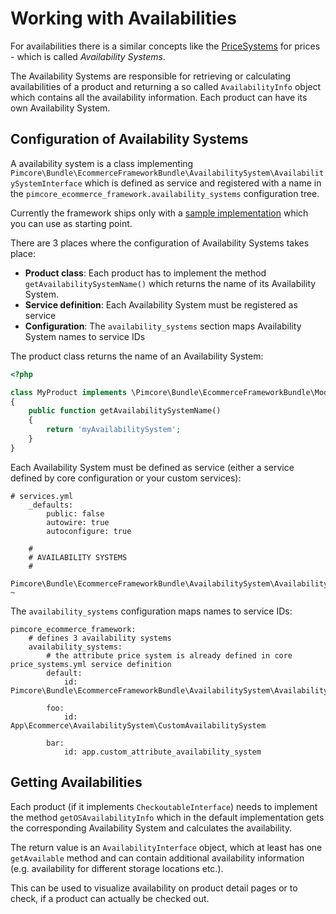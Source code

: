# Working with Availabilities

For availabilities there is a similar concepts like the [PriceSystems](./09_Working_with_Prices/01_Price_Systems_and_getting_Prices.md) 
for prices - which is called *Availability Systems*.

The Availability Systems are responsible for retrieving or calculating availabilities of a product and returning a so called
`AvailabilityInfo` object which contains all the availability information.
Each product can have its own Availability System. 

## Configuration of Availability Systems

A availability system is a class implementing `Pimcore\Bundle\EcommerceFrameworkBundle\AvailabilitySystem\AvailabilitySystemInterface` which 
is defined as service and registered with a name in the `pimcore_ecommerce_framework.availability_systems` configuration tree. 

Currently the framework ships only with a [sample implementation](https://github.com/pimcore/pimcore/blob/master/bundles/EcommerceFrameworkBundle/AvailabilitySystem/AvailabilitySystem.php#L20)
which you can use as starting point.

There are 3 places where the configuration of Availability Systems takes place: 

- **Product class**: Each product has to implement the method `getAvailabilitySystemName()` which returns the name of its 
  Availability System. 
- **Service definition**: Each Availability System must be registered as service
- **Configuration**: The `availability_systems` section maps Availability System names to service IDs  


The product class returns the name of an Availability System:

```php
<?php

class MyProduct implements \Pimcore\Bundle\EcommerceFrameworkBundle\Model\CheckoutableInterface
{
    public function getAvailabilitySystemName()
    {
        return 'myAvailabilitySystem';
    }
}
```

Each Availability System must be defined as service (either a service defined by core configuration or your custom services):

```
# services.yml
    _defaults:
        public: false
        autowire: true
        autoconfigure: true

    #
    # AVAILABILITY SYSTEMS
    #
    Pimcore\Bundle\EcommerceFrameworkBundle\AvailabilitySystem\AvailabilitySystem: ~
```


The `availability_systems` configuration maps names to service IDs:

```
pimcore_ecommerce_framework:
    # defines 3 availability systems
    availability_systems:
        # the attribute price system is already defined in core price_systems.yml service definition
        default:
            id: Pimcore\Bundle\EcommerceFrameworkBundle\AvailabilitySystem\AvailabilitySystem
       
        foo:
            id: App\Ecommerce\AvailabilitySystem\CustomAvailabilitySystem
            
        bar:
            id: app.custom_attribute_availability_system

```


## Getting Availabilities
Each product (if it implements `CheckoutableInterface`) needs to implement the method `getOSAvailabilityInfo` which in the default
implementation gets the corresponding Availability System and calculates the availability. 

The return value is an `AvailabilityInterface` object, which at least has one `getAvailable` method and can contain additional 
availability information (e.g. availability for different storage locations etc.). 

This can be used to visualize availability on product detail pages or to check, if a product can actually be checked out.   

